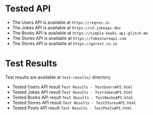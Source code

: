 # Tested API #

- The Users API is available at `https://reqres.in`
- The Jokes API is available at `https://v2.jokeapi.dev`
- The Books API is available at `https://simple-books-api.glitch.me`
- The Stores API is available at `https://fakestoreapi.com`
- The Stores API is available at `https://gorest.co.in`


# Test Results #

Test results are available at `test-results/` directory

- Tested Users API result `Test Results - TestUsersAPI.html`
- Tested Jokes API result `Test Results - TestJokesAPI.html`
- Tested Books API result `Test Results - TestBooksAPI.html`
- Tested Stores API result `Test Results - TestStoresAPI.html`
- Tested Posts API result `Test Results - TestPostsAPI.html`